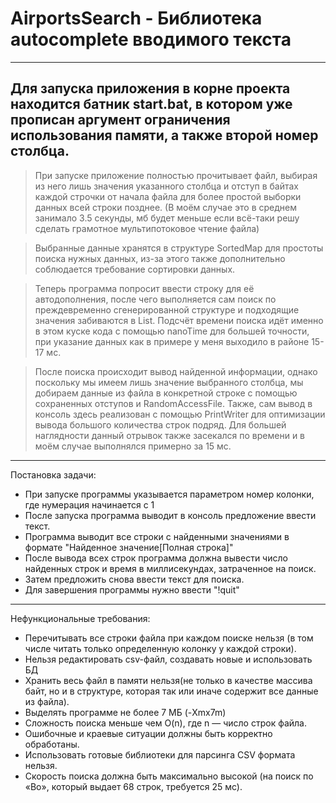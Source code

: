 # AirportsSearch - Библиотека autocomplete вводимого текста
 -----
 Для запуска приложения в корне проекта находится батник start.bat, в котором уже прописан аргумент ограничения использования памяти, а также второй номер столбца.
 -----
 > <p>При запуске приложение полностью прочитывает файл, выбирая из него лишь значения указанного столбца и отступ в байтах каждой строчки от начала файла для более простой выборки данных всей строки позднее. (В моём случае это в среднем занимало 3.5 секунды, мб будет меньше если всё-таки решу сделать грамотное мультипотоковое чтение файла)</p>
 
 > <p>Выбранные данные хранятся в структуре SortedMap для простоты поиска нужных данных, из-за этого также дополнительно соблюдается требование сортировки данных.</p>
 
 > <p>Теперь программа попросит ввести строку для её автодополнения, после чего выполняется сам поиск по преждевременно сгенерированной структуре и подходящие значения забиваются в List. Подсчёт времени поиска идёт именно в этом куске кода с помощью nanoTime для большей точности, при указание данных как в примере у меня выходило в районе 15-17 мс.</p>
 
 > <p>После поиска происходит вывод найденной информации, однако поскольку мы имеем лишь значение выбранного столбца, мы добираем данные из файла в конкретной строке с помощью сохраненных отступов и RandomAccessFile. Также, сам вывод в консоль здесь реализован с помощью PrintWriter для оптимизации вывода большого количества строк подряд. Для большей наглядности данный отрывок также засекался по времени и в моём случае выполнялся примерно за 15 мс.</p>
 -----
 Постановка задачи:
 - При запуске программы указывается параметром номер колонки, где нумерация начинается с 1
 - После запуска программа выводит в консоль предложение ввести текст.
 - Программа выводит все строки с найденными значениями в формате "Найденное значение[Полная строка]"
 - После вывода всех строк программа должна вывести число найденных строк и время в миллисекундах, затраченное на поиск.
 - Затем предложить снова ввести текст для поиска.
 - Для завершения программы нужно ввести "!quit"
 -----
 Нефункциональные требования:
 - Перечитывать все строки файла при каждом поиске нельзя (в том числе читать только определенную колонку у каждой строки).
 - Нельзя редактировать csv-файл, создавать новые и использовать БД
 - Хранить весь файл в памяти нельзя(не только в качестве массива байт, но и в структуре, которая так или иначе содержит все данные из файла).
 - Выделять программе не более 7 МБ (-Xmx7m)
 - Сложность поиска меньше чем O(n), где n — число строк файла.
 - Ошибочные и краевые ситуации должны быть корректно обработаны.
 - Использовать готовые библиотеки для парсинга CSV формата нельзя.
 - Скорость поиска должна быть максимально высокой (на поиск по «Bo», который выдает 68 строк, требуется 25 мс).

